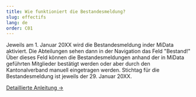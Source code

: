 ```yaml
---
title: Wie funktioniert die Bestandesmeldung?
slug: effectifs
lang: de
order: C01
---
```


Jeweils am 1. Januar 20XX wird die Bestandesmeldung inder MiData aktiviert. Die Abteilungen sehen dann in der Navigation das Feld "Bestand!" Über dieses Feld können die Bestandesmeldungen anhand der in MiData geführten Mitglieder bestätigt werden oder aber durch den Kantonalverband manuell eingetragen werden. Stichtag für die Bestandesmeldung ist jeweils der 29. Januar 20XX.

[Detaillierte Anleitung ->](https://pfadi.swiss/media/files/ae/factsheet_bestandesmeldung_midata.pdf)
